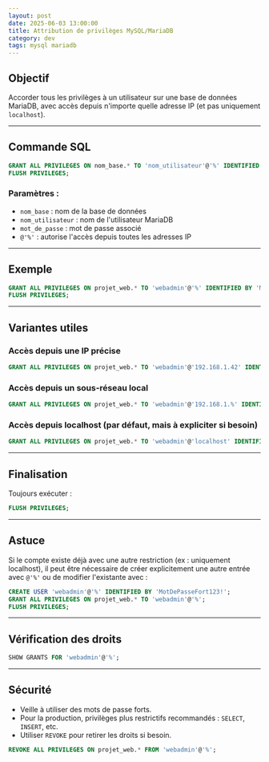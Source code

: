 ```yaml
---
layout: post
date: 2025-06-03 13:00:00
title: Attribution de privilèges MySQL/MariaDB
category: dev
tags: mysql mariadb
---
```


## Objectif
Accorder tous les privilèges à un utilisateur sur une base de données MariaDB, avec accès depuis n'importe quelle adresse IP (et pas uniquement `localhost`).

---

## Commande SQL
```sql
GRANT ALL PRIVILEGES ON nom_base.* TO 'nom_utilisateur'@'%' IDENTIFIED BY 'mot_de_passe';
FLUSH PRIVILEGES;
```

### Paramètres :
- `nom_base` : nom de la base de données
- `nom_utilisateur` : nom de l'utilisateur MariaDB
- `mot_de_passe` : mot de passe associé
- `@'%'` : autorise l'accès depuis toutes les adresses IP

---

## Exemple
```sql
GRANT ALL PRIVILEGES ON projet_web.* TO 'webadmin'@'%' IDENTIFIED BY 'MotDePasseFort123!';
FLUSH PRIVILEGES;
```

---

## Variantes utiles

### Accès depuis une IP précise
```sql
GRANT ALL PRIVILEGES ON projet_web.* TO 'webadmin'@'192.168.1.42' IDENTIFIED BY 'MotDePasseFort123!';
```

### Accès depuis un sous-réseau local
```sql
GRANT ALL PRIVILEGES ON projet_web.* TO 'webadmin'@'192.168.1.%' IDENTIFIED BY 'MotDePasseFort123!';
```

### Accès depuis localhost (par défaut, mais à expliciter si besoin)
```sql
GRANT ALL PRIVILEGES ON projet_web.* TO 'webadmin'@'localhost' IDENTIFIED BY 'MotDePasseFort123!';
```

---

## Finalisation
Toujours exécuter :
```sql
FLUSH PRIVILEGES;
```

---

## Astuce
Si le compte existe déjà avec une autre restriction (ex : uniquement localhost), il peut être nécessaire de créer explicitement une autre entrée avec `@'%'` ou de modifier l'existante avec :
```sql
CREATE USER 'webadmin'@'%' IDENTIFIED BY 'MotDePasseFort123!';
GRANT ALL PRIVILEGES ON projet_web.* TO 'webadmin'@'%';
FLUSH PRIVILEGES;
```

---

## Vérification des droits
```sql
SHOW GRANTS FOR 'webadmin'@'%';
```

---

## Sécurité
- Veille à utiliser des mots de passe forts.
- Pour la production, privilèges plus restrictifs recommandés : `SELECT`, `INSERT`, etc. 
- Utiliser `REVOKE` pour retirer les droits si besoin.

```sql
REVOKE ALL PRIVILEGES ON projet_web.* FROM 'webadmin'@'%';
```
